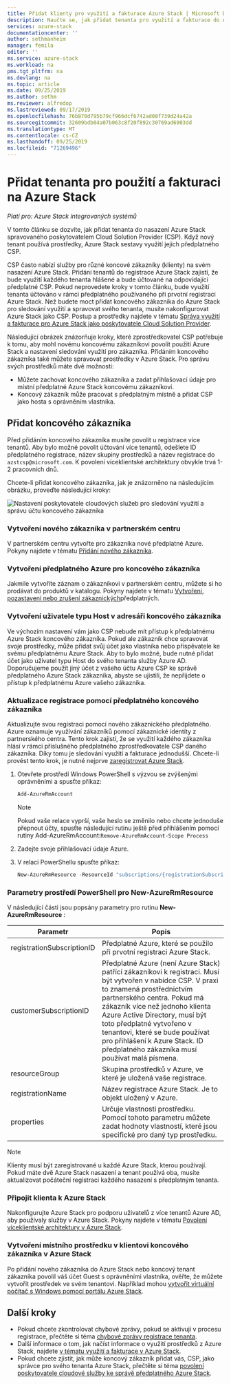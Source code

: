 ```yaml
---
title: Přidat klienty pro využití a fakturace Azure Stack | Microsoft Docs
description: Naučte se, jak přidat tenanta pro využití a fakturace do Azure Stack.
services: azure-stack
documentationcenter: ''
author: sethmanheim
manager: femila
editor: ''
ms.service: azure-stack
ms.workload: na
pms.tgt_pltfrm: na
ms.devlang: na
ms.topic: article
ms.date: 09/25/2019
ms.author: sethm
ms.reviewer: alfredop
ms.lastreviewed: 09/17/2019
ms.openlocfilehash: 76b870d795b79cf966dcf6742ad08f739d24a42a
ms.sourcegitcommit: 32609bdb04a07b063c8f20f892c30769ad6903dd
ms.translationtype: MT
ms.contentlocale: cs-CZ
ms.lasthandoff: 09/25/2019
ms.locfileid: "71269496"
---
```

# <a name="add-tenant-for-usage-and-billing-to-azure-stack"></a>Přidat tenanta pro použití a fakturaci na Azure Stack

*Platí pro: Azure Stack integrovaných systémů*

V tomto článku se dozvíte, jak přidat tenanta do nasazení Azure Stack spravovaného poskytovatelem Cloud Solution Provider (CSP). Když nový tenant používá prostředky, Azure Stack sestavy využití jejich předplatného CSP.

CSP často nabízí služby pro různé koncové zákazníky (klienty) na svém nasazení Azure Stack. Přidání tenantů do registrace Azure Stack zajistí, že bude využití každého tenanta hlášené a bude účtované na odpovídající předplatné CSP. Pokud neprovedete kroky v tomto článku, bude využití tenanta účtováno v rámci předplatného používaného při prvotní registraci Azure Stack. Než budete moct přidat koncového zákazníka do Azure Stack pro sledování využití a spravovat svého tenanta, musíte nakonfigurovat Azure Stack jako CSP. Postup a prostředky najdete v tématu [Správa využití a fakturace pro Azure Stack jako poskytovatele Cloud Solution Provider](azure-stack-add-manage-billing-as-a-csp.md).

Následující obrázek znázorňuje kroky, které zprostředkovatel CSP potřebuje k tomu, aby mohl novému koncovému zákazníkovi povolit použití Azure Stack a nastavení sledování využití pro zákazníka. Přidáním koncového zákazníka také můžete spravovat prostředky v Azure Stack. Pro správu svých prostředků máte dvě možnosti:

- Můžete zachovat koncového zákazníka a zadat přihlašovací údaje pro místní předplatné Azure Stack koncovému zákazníkovi.  
- Koncový zákazník může pracovat s předplatným místně a přidat CSP jako hosta s oprávněním vlastníka.

## <a name="add-an-end-customer"></a>Přidat koncového zákazníka

Před přidáním koncového zákazníka musíte povolit u registrace více tenantů. Aby bylo možné povolit účtování více tenantů, odešlete ID předplatného registrace, název skupiny prostředků a název registrace do `azstcsp@microsoft.com`. K povolení víceklientské architektury obvykle trvá 1-2 pracovních dnů.

Chcete-li přidat koncového zákazníka, jak je znázorněno na následujícím obrázku, proveďte následující kroky:

![Nastavení poskytovatele cloudových služeb pro sledování využití a správu účtu koncového zákazníka](media/azure-stack-csp-enable-billing-usage-tracking/process-csp-enable-billing.png)

### <a name="create-a-new-customer-in-partner-center"></a>Vytvoření nového zákazníka v partnerském centru

V partnerském centru vytvořte pro zákazníka nové předplatné Azure. Pokyny najdete v tématu [Přidání nového zákazníka](/partner-center/add-a-new-customer).

### <a name="create-an-azure-subscription-for-the-end-customer"></a>Vytvoření předplatného Azure pro koncového zákazníka

Jakmile vytvoříte záznam o zákazníkovi v partnerském centru, můžete si ho prodávat do produktů v katalogu. Pokyny najdete v tématu [Vytvoření, pozastavení nebo zrušení zákaznických](/partner-center/create-a-new-subscription)předplatných.

### <a name="create-a-guest-user-in-the-end-customer-directory"></a>Vytvoření uživatele typu Host v adresáři koncového zákazníka

Ve výchozím nastavení vám jako CSP nebude mít přístup k předplatnému Azure Stack koncového zákazníka. Pokud ale zákazník chce spravovat svoje prostředky, může přidat svůj účet jako vlastníka nebo přispěvatele ke svému předplatnému Azure Stack. Aby to bylo možné, bude nutné přidat účet jako uživatel typu Host do svého tenanta služby Azure AD. Doporučujeme použít jiný účet z vašeho účtu Azure CSP ke správě předplatného Azure Stack zákazníka, abyste se ujistili, že nepřijdete o přístup k předplatnému Azure vašeho zákazníka.

### <a name="update-the-registration-with-the-end-customer-subscription"></a>Aktualizace registrace pomocí předplatného koncového zákazníka

Aktualizujte svou registraci pomocí nového zákaznického předplatného. Azure oznamuje využívání zákazníků pomocí zákaznické identity z partnerského centra. Tento krok zajistí, že se využití každého zákazníka hlásí v rámci příslušného předplatného zprostředkovatele CSP daného zákazníka. Díky tomu je sledování využití a fakturace jednodušší. Chcete-li provést tento krok, je nutné nejprve [zaregistrovat Azure Stack](azure-stack-registration.md).

1. Otevřete prostředí Windows PowerShell s výzvou se zvýšenými oprávněními a spusťte příkaz:  

   ```powershell
   Add-AzureRmAccount
   ```

   >[!Note]
   > Pokud vaše relace vyprší, vaše heslo se změnilo nebo chcete jednoduše přepnout účty, spusťte následující rutinu ještě před přihlášením pomocí rutiny Add-AzureRmAccount:`Remove-AzureRmAccount-Scope Process`

2. Zadejte svoje přihlašovací údaje Azure.
3. V relaci PowerShellu spusťte příkaz:

   ```powershell
   New-AzureRmResource -ResourceId "subscriptions/{registrationSubscriptionId}/resourceGroups/{resourceGroup}/providers/Microsoft.AzureStack/registrations/{registrationName}/customerSubscriptions/{customerSubscriptionId}" -ApiVersion 2017-06-01 -Properties <PSObject>
   ```

### <a name="new-azurermresource-powershell-parameters"></a>Parametry prostředí PowerShell pro New-AzureRmResource

V následující části jsou popsány parametry pro rutinu **New-AzureRmResource** :

| Parametr | Popis |
| --- | --- |
|registrationSubscriptionID | Předplatné Azure, které se použilo při prvotní registraci Azure Stack.|
| customerSubscriptionID | Předplatné Azure (není Azure Stack) patřící zákazníkovi k registraci. Musí být vytvořen v nabídce CSP. V praxi to znamená prostřednictvím partnerského centra. Pokud má zákazník více než jednoho klienta Azure Active Directory, musí být toto předplatné vytvořeno v tenantovi, které se bude používat pro přihlášení k Azure Stack. ID předplatného zákazníka musí používat malá písmena. |
| resourceGroup | Skupina prostředků v Azure, ve které je uložená vaše registrace. |
| registrationName | Název registrace Azure Stack. Je to objekt uložený v Azure. |
| properties | Určuje vlastnosti prostředku. Pomocí tohoto parametru můžete zadat hodnoty vlastností, které jsou specifické pro daný typ prostředku.

> [!NOTE]  
> Klienty musí být zaregistrované u každé Azure Stack, kterou používají. Pokud máte dvě Azure Stack nasazení a tenant používá oba, musíte aktualizovat počáteční registraci každého nasazení s předplatným tenanta.

### <a name="onboard-tenant-to-azure-stack"></a>Připojit klienta k Azure Stack

Nakonfigurujte Azure Stack pro podporu uživatelů z více tenantů Azure AD, aby používaly služby v Azure Stack. Pokyny najdete v tématu [Povolení víceklientské architektury v Azure Stack](azure-stack-enable-multitenancy.md).

### <a name="create-a-local-resource-in-the-end-customer-tenant-in-azure-stack"></a>Vytvoření místního prostředku v klientovi koncového zákazníka v Azure Stack

Po přidání nového zákazníka do Azure Stack nebo koncový tenant zákazníka povolil váš účet Guest s oprávněními vlastníka, ověřte, že můžete vytvořit prostředek ve svém tenantovi. Například mohou [vytvořit virtuální počítač s Windows pomocí portálu Azure Stack](../user/azure-stack-quick-windows-portal.md).

## <a name="next-steps"></a>Další kroky

- Pokud chcete zkontrolovat chybové zprávy, pokud se aktivují v procesu registrace, přečtěte si téma [chybové zprávy registrace tenanta](azure-stack-registration-errors.md).
- Další informace o tom, jak načíst informace o využití prostředků z Azure Stack, najdete [v tématu využití a fakturace v Azure Stack](azure-stack-billing-and-chargeback.md).
- Pokud chcete zjistit, jak může koncový zákazník přidat vás, CSP, jako správce pro svého tenanta Azure Stack, přečtěte si téma [povolení poskytovatele cloudové služby ke správě předplatného Azure Stack](../user/azure-stack-csp-enable-billing-usage-tracking.md).
